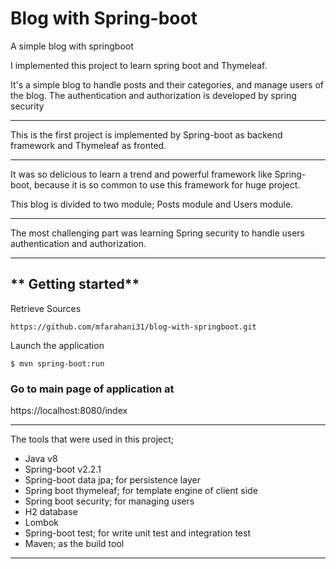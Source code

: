 # Blog with Spring-boot


A simple blog with springboot

I implemented this project to learn spring boot and Thymeleaf.

It's a simple blog to handle posts and their categories, and manage users of the blog. The authentication and authorization is developed by spring security

---

This is the first project is implemented by Spring-boot as backend framework and Thymeleaf as fronted.

---

It was so delicious to learn a trend and powerful framework like Spring-boot, because it is so common to use this framework for huge project.

This blog is divided to two module; Posts module and Users module.

---

The most challenging part was learning Spring security to handle users authentication and authorization.

---


** Getting started**
---
Retrieve Sources

    https://github.com/mfarahani31/blog-with-springboot.git
Launch the application

    $ mvn spring-boot:run

### Go to main page of application at

https://localhost:8080/index

---


The tools that were used in this project;

- Java v8
- Spring-boot v2.2.1
- Spring-boot data jpa; for persistence layer
- Spring boot thymeleaf; for template engine of client side
- Spring boot security; for managing users 
- H2 database
- Lombok
- Spring-boot test; for write unit test and integration test
- Maven; as the build tool

---
